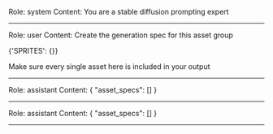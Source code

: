 Role: system
Content: You are a stable diffusion prompting expert
__________________
Role: user
Content: Create the generation spec for this asset group



{'SPRITES': {}}



Make sure every single asset here is included in your output
__________________
Role: assistant
Content: {
  "asset_specs": []
}
__________________
Role: assistant
Content: {
 "asset_specs": []
}
__________________
